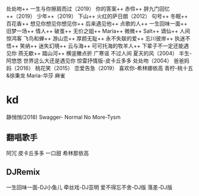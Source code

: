 处处吻++
一生与你擦肩而过（2019）
你的答案++
赤伶++
辞九门回忆++（2019）
少年++（2019）
下山++
火红的萨日朗（2012）
句号++
冬眠++
百花香++
想见你想见你想见你++
后来遇见他++
点歌的人++
一生回味一面++
旧梦一场++
情人++
破茧++
无价之姐++
Maria++
微微++
Salt++
谪仙++
人间惊鸿客
飞鸟和蝉++
游山恋++
厚颜无耻++
永不失联的爱++
忘川彼岸++
执迷不悟++
笑纳++
迷失幻境++
云与海++
可可托海的牧羊人++
下辈子不一定还能遇见你
燕无歇++
踏山河++
横竖撇点折
广寒谣
不过人间
夏天的风（2004）
半生-阿悠悠
世界这么大还是遇见你
惊雷抒情版-皮卡丘多多
处处吻（2004）
爸爸妈妈（2016）
桃花笑（2015）
恋爱告急（2019）
喜欢你-希林娜依高
青柠-桃十五&徐秉龙
Maria-华莎
麻雀
# kd
静悄悄(2018)
Swagger-
Normal No More-Tysm
## 翻唱歌手
阿冗
皮卡丘多多
一口甜
希林那依高
## DJRemix
一生回味一面-DJ小鱼儿
牵丝戏-DJ亚明
爱不得忘不舍-DJ版
落差-DJ版